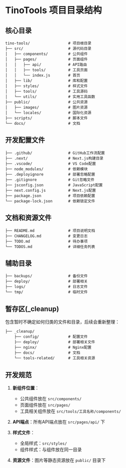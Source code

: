 # TinoTools 项目目录结构

## 核心目录

```
tino-tools/                 # 项目根目录
├── src/                    # 源代码目录
│   ├── components/         # 公共组件
│   ├── pages/              # 页面组件
│   │   ├── api/            # API路由
│   │   ├── tools/          # 工具页面
│   │   └── index.js        # 首页
│   ├── lib/                # 库和配置
│   ├── styles/             # 样式文件
│   ├── tools/              # 工具源码
│   └── utils/              # 实用工具函数
├── public/                 # 公共资源
│   ├── images/             # 图片资源
│   └── locales/            # 国际化资源
├── scripts/                # 脚本文件
└── docs/                   # 文档
```

## 开发配置文件

```
├── .github/                # GitHub工作流配置
├── .next/                  # Next.js构建目录
├── .vscode/                # VS Code配置
├── node_modules/           # 依赖模块
├── .deployignore           # 部署忽略配置
├── .gitignore              # Git忽略文件
├── jsconfig.json           # JavaScript配置
├── next.config.js          # Next.js配置
├── package.json            # 项目依赖配置
└── package-lock.json       # 依赖锁定文件
```

## 文档和资源文件

```
├── README.md               # 项目说明文档
├── CHANGELOG.md            # 变更日志
├── TODO.md                 # 待办事项
└── TODOS.md                # 详细任务列表
```

## 辅助目录

```
├── backups/                # 备份文件
├── deploy/                 # 部署相关
├── logs/                   # 日志文件
└── tmp/                    # 临时文件
```

## 暂存区(_cleanup)

包含暂时不确定如何归类的文件和目录，后续会重新整理：

```
├── _cleanup/
    ├── config/             # 配置文件
    ├── deploy/             # 部署相关文件
    ├── nginx/              # Nginx配置
    ├── docs/               # 文档
    └── tools-related/      # 工具相关资源
```

## 开发规范

1. **新组件位置**：
   - 公共组件放在 `src/components/`
   - 页面组件放在 `src/pages/`
   - 工具相关组件放在 `src/tools/工具名称/components/`

2. **API端点**：所有API端点放在 `src/pages/api/` 下

3. **样式文件**：
   - 全局样式：`src/styles/`
   - 组件样式：与组件放在同一目录

4. **资源文件**：图片等静态资源放在 `public/` 目录下 